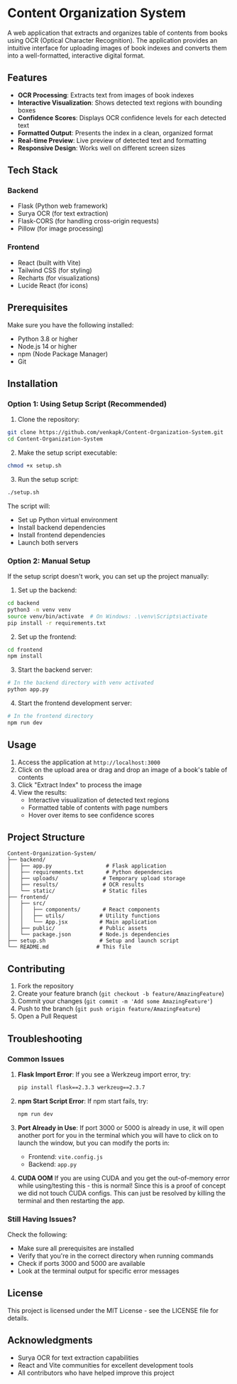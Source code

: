 # Content Organization System

A web application that extracts and organizes table of contents from books using OCR (Optical Character Recognition). The application provides an intuitive interface for uploading images of book indexes and converts them into a well-formatted, interactive digital format.

## Features

- **OCR Processing**: Extracts text from images of book indexes
- **Interactive Visualization**: Shows detected text regions with bounding boxes
- **Confidence Scores**: Displays OCR confidence levels for each detected text
- **Formatted Output**: Presents the index in a clean, organized format
- **Real-time Preview**: Live preview of detected text and formatting
- **Responsive Design**: Works well on different screen sizes

## Tech Stack

### Backend
- Flask (Python web framework)
- Surya OCR (for text extraction)
- Flask-CORS (for handling cross-origin requests)
- Pillow (for image processing)

### Frontend
- React (built with Vite)
- Tailwind CSS (for styling)
- Recharts (for visualizations)
- Lucide React (for icons)

## Prerequisites

Make sure you have the following installed:
- Python 3.8 or higher
- Node.js 14 or higher
- npm (Node Package Manager)
- Git

## Installation

### Option 1: Using Setup Script (Recommended)

1. Clone the repository:
```bash
git clone https://github.com/venkapk/Content-Organization-System.git
cd Content-Organization-System
```

2. Make the setup script executable:
```bash
chmod +x setup.sh
```

3. Run the setup script:
```bash
./setup.sh
```

The script will:
- Set up Python virtual environment
- Install backend dependencies
- Install frontend dependencies
- Launch both servers

### Option 2: Manual Setup

If the setup script doesn't work, you can set up the project manually:

1. Set up the backend:
```bash
cd backend
python3 -m venv venv
source venv/bin/activate  # On Windows: .\venv\Scripts\activate
pip install -r requirements.txt
```

2. Set up the frontend:
```bash
cd frontend
npm install
```

3. Start the backend server:
```bash
# In the backend directory with venv activated
python app.py
```

4. Start the frontend development server:
```bash
# In the frontend directory
npm run dev
```

## Usage

1. Access the application at `http://localhost:3000`
2. Click on the upload area or drag and drop an image of a book's table of contents
3. Click "Extract Index" to process the image
4. View the results:
   - Interactive visualization of detected text regions
   - Formatted table of contents with page numbers
   - Hover over items to see confidence scores

## Project Structure

```
Content-Organization-System/
├── backend/
│   ├── app.py                 # Flask application
│   ├── requirements.txt       # Python dependencies
│   ├── uploads/              # Temporary upload storage
│   ├── results/              # OCR results
│   └── static/               # Static files
├── frontend/
│   ├── src/
│   │   ├── components/       # React components
│   │   ├── utils/           # Utility functions
│   │   └── App.jsx          # Main application
│   ├── public/              # Public assets
│   └── package.json         # Node.js dependencies
├── setup.sh                 # Setup and launch script
└── README.md               # This file
```

## Contributing

1. Fork the repository
2. Create your feature branch (`git checkout -b feature/AmazingFeature`)
3. Commit your changes (`git commit -m 'Add some AmazingFeature'`)
4. Push to the branch (`git push origin feature/AmazingFeature`)
5. Open a Pull Request

## Troubleshooting

### Common Issues

1. **Flask Import Error**:
   If you see a Werkzeug import error, try:
   ```bash
   pip install flask==2.3.3 werkzeug==2.3.7
   ```

2. **npm Start Script Error**:
   If npm start fails, try:
   ```bash
   npm run dev
   ```

3. **Port Already in Use**:
   If port 3000 or 5000 is already in use, it will open another port for you in the terminal which you will have to click on to launch the window, but you can modify the ports in:
   - Frontend: `vite.config.js`
   - Backend: `app.py`

4. **CUDA OOM**
    If you are using CUDA and you get the out-of-memory error while using/testing this - this is normal! 
    Since this is a proof of concept we did not touch CUDA configs. This can just be resolved by killing the terminal and then restarting the app.

### Still Having Issues?

Check the following:
- Make sure all prerequisites are installed
- Verify that you're in the correct directory when running commands
- Check if ports 3000 and 5000 are available
- Look at the terminal output for specific error messages

## License

This project is licensed under the MIT License - see the LICENSE file for details.

## Acknowledgments

- Surya OCR for text extraction capabilities
- React and Vite communities for excellent development tools
- All contributors who have helped improve this project